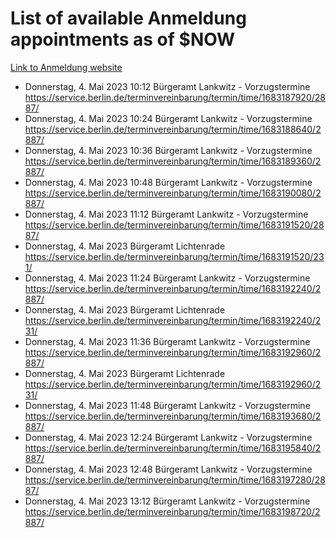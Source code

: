 # List of available Anmeldung appointments as of $NOW
[Link to Anmeldung website](https://service.berlin.de/terminvereinbarung/termin/tag.php?termin=1&anliegen[]=120686&dienstleisterlist=122210,122217,327316,122219,327312,122227,327314,122231,327346,122243,327348,122254,122252,329742,122260,329745,122262,329748,122271,327278,122273,327274,122277,327276,330436,122280,327294,122282,327290,122284,327292,122291,327270,122285,327266,122286,327264,122296,327268,150230,329760,122297,327286,122294,327284,122312,329763,122314,329775,122304,327330,122311,327334,122309,327332,317869,122281,327352,122279,329772,122283,122276,327324,122274,327326,122267,329766,122246,327318,122251,327320,122257,327322,122208,327298,122226,327300&herkunft=http%3A%2F%2Fservice.berlin.de%2Fdienstleistung%2F120686%2F)
- Donnerstag, 4. Mai 2023 10:12 Bürgeramt Lankwitz - Vorzugstermine https://service.berlin.de/terminvereinbarung/termin/time/1683187920/2887/
- Donnerstag, 4. Mai 2023 10:24 Bürgeramt Lankwitz - Vorzugstermine https://service.berlin.de/terminvereinbarung/termin/time/1683188640/2887/
- Donnerstag, 4. Mai 2023 10:36 Bürgeramt Lankwitz - Vorzugstermine https://service.berlin.de/terminvereinbarung/termin/time/1683189360/2887/
- Donnerstag, 4. Mai 2023 10:48 Bürgeramt Lankwitz - Vorzugstermine https://service.berlin.de/terminvereinbarung/termin/time/1683190080/2887/
- Donnerstag, 4. Mai 2023 11:12 Bürgeramt Lankwitz - Vorzugstermine https://service.berlin.de/terminvereinbarung/termin/time/1683191520/2887/
- Donnerstag, 4. Mai 2023  Bürgeramt Lichtenrade https://service.berlin.de/terminvereinbarung/termin/time/1683191520/231/
- Donnerstag, 4. Mai 2023 11:24 Bürgeramt Lankwitz - Vorzugstermine https://service.berlin.de/terminvereinbarung/termin/time/1683192240/2887/
- Donnerstag, 4. Mai 2023  Bürgeramt Lichtenrade https://service.berlin.de/terminvereinbarung/termin/time/1683192240/231/
- Donnerstag, 4. Mai 2023 11:36 Bürgeramt Lankwitz - Vorzugstermine https://service.berlin.de/terminvereinbarung/termin/time/1683192960/2887/
- Donnerstag, 4. Mai 2023  Bürgeramt Lichtenrade https://service.berlin.de/terminvereinbarung/termin/time/1683192960/231/
- Donnerstag, 4. Mai 2023 11:48 Bürgeramt Lankwitz - Vorzugstermine https://service.berlin.de/terminvereinbarung/termin/time/1683193680/2887/
- Donnerstag, 4. Mai 2023 12:24 Bürgeramt Lankwitz - Vorzugstermine https://service.berlin.de/terminvereinbarung/termin/time/1683195840/2887/
- Donnerstag, 4. Mai 2023 12:48 Bürgeramt Lankwitz - Vorzugstermine https://service.berlin.de/terminvereinbarung/termin/time/1683197280/2887/
- Donnerstag, 4. Mai 2023 13:12 Bürgeramt Lankwitz - Vorzugstermine https://service.berlin.de/terminvereinbarung/termin/time/1683198720/2887/
